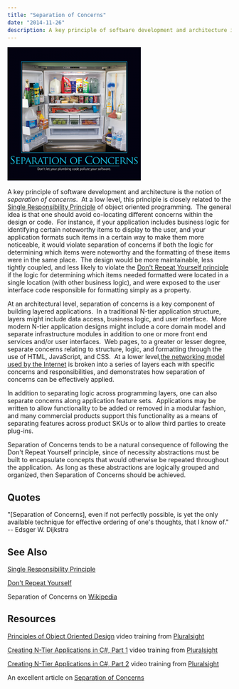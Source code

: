 ```yaml
---
title: "Separation of Concerns"
date: "2014-11-26"
description: A key principle of software development and architecture is the notion of separation of concerns.
---
```


![Separation-of-Concerns-Feb-2013](images/Separation-of-Concerns-Feb-2013-300x300.png)

A key principle of software development and architecture is the notion of _separation of concerns_.  At a low level, this principle is closely related to the [Single Responsibility Principle](http://deviq.com/single-responsibility-principle) of object oriented programming.  The general idea is that one should avoid co-locating different concerns within the design or code.  For instance, if your application includes business logic for identifying certain noteworthy items to display to the user, and your application formats such items in a certain way to make them more noticeable, it would violate separation of concerns if both the logic for determining which items were noteworthy and the formatting of these items were in the same place.  The design would be more maintainable, less tightly coupled, and less likely to violate the [Don't Repeat Yourself principle](/don-t-repeat-yourself) if the logic for determining which items needed formatted were located in a single location (with other business logic), and were exposed to the user interface code responsible for formatting simply as a property.

At an architectural level, separation of concerns is a key component of building layered applications.  In a traditional N-tier application structure, layers might include data access, business logic, and user interface.  More modern N-tier application designs might include a core domain model and separate infrastructure modules in addition to one or more front end services and/or user interfaces.  Web pages, to a greater or lesser degree, separate concerns relating to structure, logic, and formatting through the use of HTML, JavaScript, and CSS.  At a lower level,[the networking model used by the Internet](http://en.wikipedia.org/wiki/OSI_model) is broken into a series of layers each with specific concerns and responsibilities, and demonstrates how separation of concerns can be effectively applied.

In addition to separating logic across programming layers, one can also separate concerns along application feature sets.  Applications may be written to allow functionality to be added or removed in a modular fashion, and many commercial products support this functionality as a means of separating features across product SKUs or to allow third parties to create plug-ins.

Separation of Concerns tends to be a natural consequence of following the Don't Repeat Yourself principle, since of necessity abstractions must be built to encapsulate concepts that would otherwise be repeated throughout the application.  As long as these abstractions are logically grouped and organized, then Separation of Concerns should be achieved.

## Quotes

"\[Separation of Concerns\], even if not perfectly possible, is yet the only available technique for effective ordering of one's thoughts, that I know of." -- Edsger W. Dijkstra

## See Also

[Single Responsibility Principle](/single-responsibility)

[Don't Repeat Yourself](/don-t-repeat-yourself)

Separation of Concerns on [Wikipedia](http://en.wikipedia.org/wiki/Separation_of_concerns)

## Resources

[Principles of Object Oriented Design](http://bit.ly/SOLID-OOP) video training from [Pluralsight](http://bit.ly/PS-TryFree)

[Creating N-Tier Applications in C#, Part 1](http://bit.ly/PS-NTier1) video training from [Pluralsight](http://bit.ly/PS-TryFree)

[Creating N-Tier Applications in C#, Part 2](http://bit.ly/PS-NTier2) video training from [Pluralsight](http://bit.ly/PS-TryFree)

An excellent article on [Separation of Concerns](http://aspiringcraftsman.com/tag/separation-of-concerns/)
